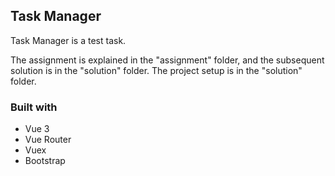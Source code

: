 ## Task Manager

Task Manager is a test task. 

The assignment is explained in the "assignment" folder, and the subsequent solution is in the "solution" folder.
The project setup is in the "solution" folder.

### Built with

- Vue 3
- Vue Router
- Vuex
- Bootstrap
